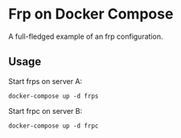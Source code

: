 # Frp on Docker Compose
A full-fledged example of an frp configuration.

## Usage

Start frps on server A:
```shell
docker-compose up -d frps
```

Start frpc on server B:
```shell
docker-compose up -d frpc
```
